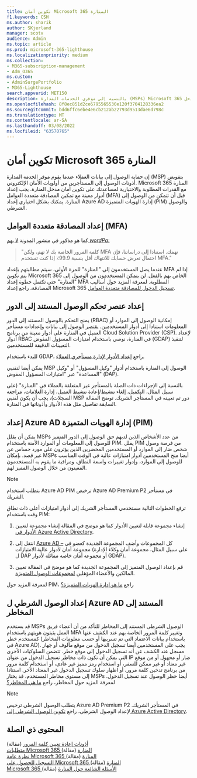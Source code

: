 ```yaml
---
title: تكوين أمان Microsoft 365 المنارة
f1.keywords: CSH
ms.author: sharik
author: SKjerland
manager: scotv
audience: Admin
ms.topic: article
ms.prod: microsoft-365-lighthouse
ms.localizationpriority: medium
ms.collection:
- M365-subscription-management
- Adm_O365
ms.custom:
- AdminSurgePortfolio
- M365-Lighthouse
search.appverid: MET150
description: بالنسبة إلى موفري الخدمات المدارة (MSPs) Microsoft 365 المنارة، تعرف على كيفية تكوين أمان المدخل.
ms.openlocfilehash: 8f8ec851d2ce6795565530e120f3704128336ea2
ms.sourcegitcommit: bdd6ffc6ebe4e6cb212ab22793d9513dae6d798c
ms.translationtype: MT
ms.contentlocale: ar-SA
ms.lasthandoff: 03/08/2022
ms.locfileid: "63570765"
---
```

# <a name="configure-microsoft-365-lighthouse-portal-security"></a>تكوين أمان Microsoft 365 المنارة

إن حماية الوصول إلى بيانات العملاء عندما يقوم موفر الخدمة المدارة (MSP) بتفويض أذونات الوصول إلى المستأجرين من أولويات الأمان الإلكتروني. Microsoft 365 المنارة مع القدرات المطلوبة والاختيارية لمساعدتك على تكوين أمان مدخل المنارة. يجب إعداد أدوار معينة مع تمكين المصادقة متعددة العوامل (MFA) قبل أن تتمكن من الوصول إلى المنارة. يمكنك بشكل اختياري إعداد Azure AD إدارة الهويات المتميزة (PIM) والوصول الشرطي.

## <a name="set-up-multifactor-authentication-mfa"></a>إعداد المصادقة متعددة العوامل (MFA)

كما هو مذكور في منشور المدونة [لا يهم $word Pa$:](https://techcommunity.microsoft.com/t5/azure-active-directory-identity/your-pa-word-doesn-t-matter/ba-p/731984)

> "كلمة المرور الخاصة بك لا تهم، ولكن MFA تهمك. استنادا إلى دراساتنا، فإن احتمال تعرض حسابك للانتهاك أقل بنسبة 99.9٪ إذا كنت تستخدم MFA."

عندما يصل المستخدمون إلى "المنارة" للمرة الأولى، سيتم مطالبتهم بإعداد MFA إذا لم يتم تكوين Microsoft 365 الخاص بهم بالفعل. لن يتمكن المستخدمون من الوصول إلى "المنارة" حتى تكتمل خطوة إعداد MFA المطلوبة. لمعرفة المزيد حول أساليب المصادقة، راجع إعداد Microsoft 365 [تسجيل الدخول للمصادقة متعددة العوامل](https://support.microsoft.com/office/ace1d096-61e5-449b-a875-58eb3d74de14).

## <a name="set-up-role-based-access-control"></a>إعداد عنصر تحكم الوصول المستند إلى الدور

يمنح التحكم بالوصول المستند إلى الدور (RBAC) إمكانية الوصول إلى الموارد أو المعلومات استنادا إلى أدوار المستخدمين. يقتصر الوصول إلى بيانات وإعدادات مستأجر العميل في المنارة على أدوار معينة من برنامج Cloud Solution Provider (CSP). لإعداد أدوار RBAC في المنارة، نوصي باستخدام امتيازات المسؤول المفوض (GDAP) لتنفيذ التعيينات الدقيقة للمستخدمين.

للبدء باستخدام GDAP، راجع [إعداد الأدوار لإدارة مستأجري العملاء](m365-lighthouse-set-up-roles.md).

يمكن أيضا لتقنيي MSP الوصول إلى المنارة باستخدام أدوار "وكيل المسؤول" أو "وكيل المساعدة" عبر "امتيازات المسؤول المفوض" (DAP).

بالنسبة إلى الإجراءات ذات الصلة بالمستأجر غير المتعلقة بالعملاء في "المنارة" (على سبيل المثال، التكميل، إلغاء تنشيط/إعادة تنشيط العميل، إدارة العلامات، مراجعة السجلات)، يجب أن يكون لفنيي MSP دور تم تعيينه في المستأجر الشريك. توضح المقالة السابقة تفاصيل مثل هذه الأدوار وأذوناتها في المنارة.

## <a name="set-up-azure-ad-privileged-identity-management-pim"></a>إعداد Azure AD إدارة الهويات المتميزة (PIM)

يمكن أن يقلل MSPs من عدد الأشخاص الذين لديهم حق الوصول إلى الدور المتميز للوصول إلى المعلومات أو الموارد الآمنة باستخدام PIM. يقلل PIM من فرصة وصول شخص ضار إلى الموارد أو المستخدمين المخضرين الذين يؤثرون على مورد حساس عن غير قصد. بإمكان MSPs أيضا منح المستخدمين أدوار امتيازات عالية في الوقت المناسب للوصول إلى الموارد، وإدوار تغييرات واسعة النطاق، ومراقبة ما يقوم به المستخدمون المعينون من خلال الوصول المميز لهم. 

> [!NOTE]
> يتطلب استخدام Azure AD PIM ترخيص Azure AD Premium P2 في مستأجر الشريك.

ترفع الخطوات التالية مستخدمي المستأجر الشريك إلى أدوار امتيازات أعلى ذات نطاق وقت باستخدام PIM:

1. إنشاء مجموعة قابلة لتعيين الأدوار كما هو موضح في المقالة إنشاء مجموعة لتعيين [الأدوار في Azure Active Directory](/azure/active-directory/roles/groups-create-eligible).

2. انتقل إلى [Azure AD –](https://portal.azure.com/#blade/Microsoft_AAD_IAM/GroupsManagementMenuBlade/AllGroups) كل المجموعات وأضف المجموعة الجديدة كعضو في مجموعة أمان لأدوار عالية الامتيازات (على سبيل المثال، مجموعة أمان وكلاء الإدارة ل DAP أو مجموعة أمان خاصة مماثلة لأدوار GDAP).

3. قم بإعداد الوصول المتميز إلى المجموعة الجديدة كما هو موضح في المقالة تعيين المالكين والأعضاء المؤهلين [لمجموعات الوصول المتميزة](/azure/active-directory/privileged-identity-management/groups-assign-member-owner).

لمعرفة المزيد حول PIM، راجع [ما هو إدارة الهويات المتميزة؟](/azure/active-directory/privileged-identity-management/pim-configure)

## <a name="set-up-risk-based-azure-ad-conditional-access"></a>إعداد الوصول الشرطي ل Azure AD المستند إلى المخاطر

قد يستخدم MSPs الوصول الشرطي المستند إلى المخاطر للتأكد من أن أعضاء فريق العمل يثبتون هويتهم باستخدام MFA وتغيير كلمة المرور الخاصة بهم عند الكشف عنها كمستخدم خطر (باستخدام بيانات الاعتماد التي تم تسريبها أو حسب معلومات المخاطر في Azure AD). يجب على المستخدمين أيضا تسجيل الدخول من موقع مألوف أو جهاز مسجل عند الكشف عن أنه تسجيل الدخول إلى موقع خطر. تتضمن السلوكيات الأخرى التي يمكن أن تكون ذات مخاطر تسجيل الدخول من عنوان IP ضار أو مجهول أو من موقع غير معتاد أو غير ممكن للسفر، أو استخدام رمز مميز غير عادي، أو استخدام كلمة مرور من برنامج تدخين كلمة مرور، أو اظهار سلوك تسجيل الدخول غير المعتاد الآخر. استنادا إلى مستوى مخاطر المستخدم، قد يختار MSPs أيضا حظر الوصول عند تسجيل الدخول. لمعرفة المزيد حول المخاطر، راجع [ما هي المخاطر؟](/azure/active-directory/identity-protection/concept-identity-protection-risks) 

> [!NOTE]
> يتطلب الوصول الشرطي ترخيص Azure AD Premium P2 في المستأجر الشريك. لإعداد الوصول الشرطي، راجع [تكوين الوصول الشرطي إلى Azure Active Directory](/appcenter/general/configuring-aad-conditional-access).

## <a name="related-content"></a>المحتوى ذي الصلة

[أذونات إعادة تعيين كلمة المرور](/azure/active-directory/roles/permissions-reference#password-reset-permissions) (مقالة)\
[متطلبات Microsoft 365 المنارة](m365-lighthouse-requirements.md) (مقالة)\
[نظرة عامة Microsoft 365 المنارة](m365-lighthouse-overview.md) (مقالة)\
[التسجيل للحصول على Microsoft 365 المنارة](m365-lighthouse-sign-up.md) (مقالة)\
[Microsoft 365 الأسئلة الشائعة حول المنارة](m365-lighthouse-faq.yml) (مقالة)